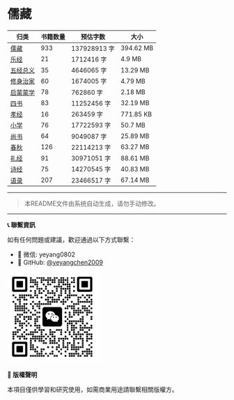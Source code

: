 # 儒藏

| 归类 | 书籍数量 | 预估字数 | 大小 |
| --- | --- | --- | --- |
| [儒藏](儒藏/README.md) | 933 | 137928913 字 | 394.62 MB |
| [乐经](儒藏/乐经/README.md) | 21 | 1712416 字 | 4.9 MB |
| [五经总义](儒藏/五经总义/README.md) | 35 | 4646065 字 | 13.29 MB |
| [修身治家](儒藏/修身治家/README.md) | 60 | 1674005 字 | 4.79 MB |
| [启蒙蒙学](儒藏/启蒙蒙学/README.md) | 78 | 762860 字 | 2.18 MB |
| [四书](儒藏/四书/README.md) | 83 | 11252456 字 | 32.19 MB |
| [孝经](儒藏/孝经/README.md) | 16 | 263459 字 | 771.85 KB |
| [小学](儒藏/小学/README.md) | 76 | 17722593 字 | 50.7 MB |
| [尚书](儒藏/尚书/README.md) | 64 | 9049087 字 | 25.89 MB |
| [春秋](儒藏/春秋/README.md) | 126 | 22114213 字 | 63.27 MB |
| [礼经](儒藏/礼经/README.md) | 91 | 30971051 字 | 88.61 MB |
| [诗经](儒藏/诗经/README.md) | 75 | 14270545 字 | 40.83 MB |
| [语录](儒藏/语录/README.md) | 207 | 23466517 字 | 67.14 MB |

---

> 本README文件由系统自动生成，请勿手动修改。
---
**📞 聯繫資訊**



如有任何問題或建議，歡迎通過以下方式聯繫：

- 📧 微信: yeyang0802
- 🐙 GitHub: [@yeyangchen2009](https://github.com/yeyangchen2009)

![](/_media/lxfs.jpg)


**📄 版權聲明**

本項目僅供學習和研究使用，如需商業用途請聯繫相關版權方。
